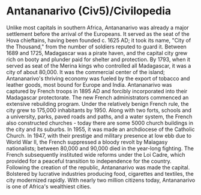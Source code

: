 # Antananarivo (Civ5)/Civilopedia

Unlike most capitals in southern Africa, Antananarivo was already a major settlement before the arrival of the Europeans. It served as the seat of the Hova chieftains, having been founded c. 1625 AD; it took its name, "City of the Thousand," from the number of soldiers reputed to guard it. Between 1689 and 1725, Madagascar was a pirate haven, and the capital city grew rich on booty and plunder paid for shelter and protection. By 1793, when it served as seat of the Merina kings who controlled all Madagascar, it was a city of about 80,000. It was the commercial center of the island; Antananarivo's thriving economy was fueled by the export of tobacco and leather goods, most bound for Europe and India.
Antananarivo was captured by French troops in 1895 AD and forcibly incorporated into their Madagascar protectorate. The new French administrators commenced an extensive rebuilding program. Under the relatively benign French rule, the city grew to 175,000 inhabitants by 1950. Along with two forts, schools and a university, parks, paved roads and paths, and a water system, the French also constructed churches - today there are some 5000 church buildings in the city and its suburbs. In 1955, it was made an archdiocese of the Catholic Church.
In 1947, with their prestige and military presence at low ebb due to World War II, the French suppressed a bloody revolt by Malagasy nationalists; between 80,000 and 90,000 died in the year-long fighting. The French subsequently instituted wide reforms under the Loi Cadre, which provided for a peaceful transition to independence for the country. Following the creation of the republic, Antananarivo was made the capital. Bolstered by lucrative industries producing food, cigarettes and textiles, the city modernized rapidly. With nearly two million citizens today, Antananarivo is one of Africa's wealthiest cities.